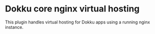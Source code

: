 # Dokku core nginx virtual hosting

This plugin handles virtual hosting for Dokku apps using a running nginx
instance.
